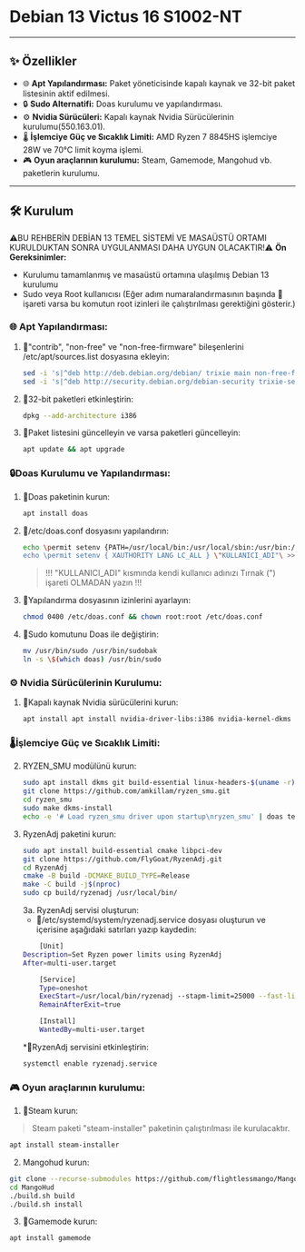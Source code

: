 
# Debian 13 Victus 16 S1002-NT
---

## ✨ Özellikler

 - 🌐 **Apt Yapılandırması:** Paket yöneticisinde kapalı kaynak ve 32-bit paket listesinin aktif edilmesi.
 - 🔒 **Sudo Alternatifi:** Doas kurulumu ve yapılandırması.
 - ⚙️ **Nvidia Sürücüleri:** Kapalı kaynak Nvidia Sürücülerinin kurulumu(550.163.01).
 - 🌡️ **İşlemciye Güç ve Sıcaklık Limiti:** AMD Ryzen 7 8845HS işlemciye 28W ve 70°C limit koyma işlemi.
 - 🎮 **Oyun araçlarının kurulumu:** Steam, Gamemode, Mangohud vb. paketlerin kurulumu. 
---

## 🛠️ Kurulum

⚠️BU REHBERİN DEBİAN 13 TEMEL SİSTEMİ VE MASAÜSTÜ ORTAMI KURULDUKTAN SONRA UYGULANMASI DAHA UYGUN OLACAKTIR!⚠️
**Ön Gereksinimler:**
* Kurulumu tamamlanmış ve masaüstü ortamına ulaşılmış Debian 13 kurulumu
* Sudo veya Root kullanıcısı (Eğer adım numaralandırmasının başında 🔑 işareti varsa bu komutun root izinleri ile çalıştırılması gerektiğini gösterir.)

### 🌐 Apt Yapılandırması:
1.  🔑"contrib", "non-free" ve "non-free-firmware" bileşenlerini /etc/apt/sources.list dosyasına ekleyin:
    ```sh
    sed -i 's|^deb http://deb.debian.org/debian/ trixie main non-free-firmware\$|deb http://deb.debian.org/debian/ trixie main contrib non-free non-free-firmware|' /etc/apt/sources.list
    sed -i 's|^deb http://security.debian.org/debian-security trixie-security main  non-free-firmware\$|deb http://security.debian.org/debian-security trixie-security main contrib non-free non-free-firmware|' /etc/apt/sources.list
    ```
2.  🔑32-bit paketleri etkinleştirin:
    ```sh
    dpkg --add-architecture i386
    ```
3.  🔑Paket listesini güncelleyin ve varsa paketleri güncelleyin:
    ```sh
    apt update && apt upgrade
    ```
### 🔒Doas Kurulumu ve Yapılandırması:
1. 🔑Doas paketinin kurun:
	```sh
	apt install doas
	```
2. 🔑/etc/doas.conf dosyasını yapılandırın:
	```sh
	echo \permit setenv {PATH=/usr/local/bin:/usr/local/sbin:/usr/bin:/usr/sbin} \"KULLANICI_ADI"\ >> /etc/doas.conf
	echo \permit setenv { XAUTHORITY LANG LC_ALL } \"KULLANICI_ADI"\ >> /etc/doas.conf
	```
	> !!! "KULLANICI_ADI" kısmında kendi kullanıcı adınızı Tırnak (") işareti OLMADAN yazın !!!
	
  3. 🔑Yapılandırma dosyasının izinlerini ayarlayın:
		```sh
		chmod 0400 /etc/doas.conf && chown root:root /etc/doas.conf
		``` 
4. 🔑Sudo komutunu Doas ile değiştirin:
	```sh
	mv /usr/bin/sudo /usr/bin/sudobak
	ln -s \$(which doas) /usr/bin/sudo
	```

### ⚙️ Nvidia Sürücülerinin Kurulumu:

1.  🔑Kapalı kaynak Nvidia sürücülerini kurun:
    ```sh
    apt install apt install nvidia-driver-libs:i386 nvidia-kernel-dkms nvidia-driver firmware-misc-nonfree
    ```
### 🌡️İşlemciye Güç ve Sıcaklık Limiti:

2. RYZEN_SMU modülünü kurun:
	```sh
	sudo apt install dkms git build-essential linux-headers-$(uname -r)
	git clone https://github.com/amkillam/ryzen_smu.git
	cd ryzen_smu
	sudo make dkms-install
	echo -e '# Load ryzen_smu driver upon startup\nryzen_smu' | doas tee /etc/modules-load.d/		ryzen_smu.conf
	```
3. RyzenAdj paketini kurun:
	```sh
	sudo apt install build-essential cmake libpci-dev
	git clone https://github.com/FlyGoat/RyzenAdj.git
	cd RyzenAdj
	cmake -B build -DCMAKE_BUILD_TYPE=Release
	make -C build -j$(nproc)
	sudo cp build/ryzenadj /usr/local/bin/
	```
	3a. RyzenAdj servisi oluşturun:
	* 🔑/etc/systemd/system/ryzenadj.service dosyası oluşturun ve içerisine aşağıdaki satırları yazıp kaydedin:
	```sh
	    [Unit]
	Description=Set Ryzen power limits using RyzenAdj
	After=multi-user.target

		[Service]
		Type=oneshot
		ExecStart=/usr/local/bin/ryzenadj --stapm-limit=25000 --fast-limit=25000 --slow-limit=25000 --tctl-	temp=70
		RemainAfterExit=true

		[Install]
		WantedBy=multi-user.target
	```
	*🔑RyzenAdj servisini etkinleştirin:
	```sh
	systemctl enable ryzenadj.service
	```
### 🎮 Oyun araçlarının kurulumu:
1. 🔑Steam kurun:
 > Steam paketi "steam-installer" paketinin çalıştırılması ile kurulacaktır.
```sh
apt install steam-installer
```
2. Mangohud kurun:
```sh
git clone --recurse-submodules https://github.com/flightlessmango/MangoHud.git
cd MangoHud
./build.sh build
./build.sh install
```
3.  🔑Gamemode kurun:
```sh
apt install gamemode
```



